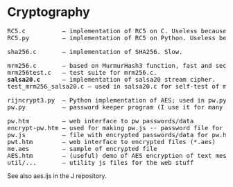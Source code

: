 # Cryptography

<pre>
RC5.c          — implementation of RC5 on C. Useless because RC5 is patented.  
RC5.py         — implementation of RC5 on Python. Useless because RC5 is patented.  

sha256.c       — implementation of SHA256. Slow.  

mrm256.c       — based on MurmurHash3 function, fast and secure enough to be used instead of SHA256.  
mrm256test.c   — test suite for mrm256.c.  
<b>salsa20.c</b>      — implementation of salsa20 stream cipher.  
test_mrm256_salsa20.c — used in salsa20.c for self-test of mrm256 and salsa20.  

rijncrypt3.py  — Python implementation of AES; used in pw.py.  
pw.py          — password keeper program (I use it for many years :)  

pw.htm         — web interface to pw passwords/data  
encrypt-pw.htm — used for making pw.js -- password file for pw.htm  
pw.js          — file with encrypted passwords/data for pw.htm  
pwt.htm        — web interface to encrypted files (*.aes)  
me.aes         — sample of encrypted file  
AES.htm        — (useful) demo of AES encryption of text messages  
util/...       — utility js files for the web stuff  
</pre>
See also aes.ijs in the J repository.  
